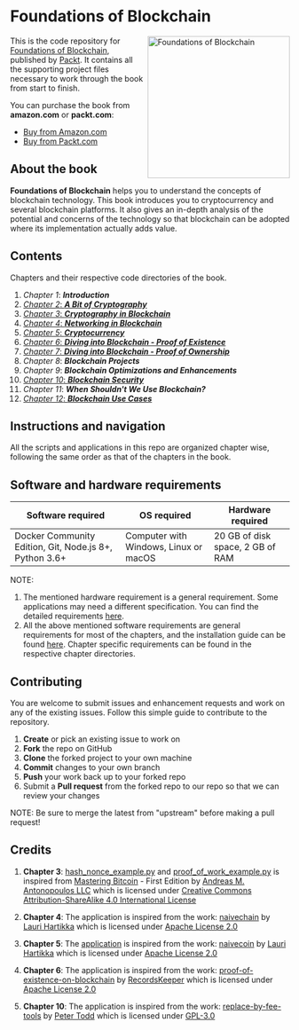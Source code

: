 # Foundations of Blockchain

<a href="https://packtpub.com/big-data-and-business-intelligence/foundations-blockchain"><img src="https://www.packtpub.com/media/catalog/product/cache/e4d64343b1bc593f1c5348fe05efa4a6/9/7/9781789139396_cover.png" alt="Foundations of Blockchain" height="256px" align="right"></a>

This is the code repository for [Foundations of Blockchain](https://packtpub.com/big-data-and-business-intelligence/foundations-blockchain), published by [Packt](https://www.packtpub.com). It contains all the supporting project files necessary to work through the book from start to finish.

You can purchase the book from **amazon.com** or **packt.com**: 

* [Buy from Amazon.com](https://www.amazon.com/dp/1789139392) 
* [Buy from Packt.com](https://www.packtpub.com/big-data-and-business-intelligence/foundations-blockchain) 


## About the book

**Foundations of Blockchain** helps you to understand the concepts of blockchain technology. This book introduces you to cryptocurrency and several blockchain
platforms. It also gives an in-depth analysis of the potential and concerns of the technology
so that blockchain can be adopted where its implementation actually adds value.

## Contents

Chapters and their respective code directories of the book.

 1. *Chapter 1*: ***Introduction***
 2. [*Chapter 2*: ***A Bit of Cryptography***](./Chapter02)
 3. [*Chapter 3*: ***Cryptography in Blockchain***](./Chapter03)
 4. [*Chapter 4*: ***Networking in Blockchain***](./Chapter04)
 5. [*Chapter 5*: ***Cryptocurrency***](./Chapter05)
 6. [*Chapter 6*: ***Diving into Blockchain - Proof of Existence***](./Chapter06)
 7. [*Chapter 7*: ***Diving into Blockchain - Proof of Ownership***](./Chapter07)
 8. *Chapter 8*: ***Blockchain Projects***
 9. *Chapter 9*: ***Blockchain Optimizations and Enhancements***
 10. [*Chapter 10*: ***Blockchain Security***](./Chapter10)
 11. *Chapter 11*: ***When Shouldn't We Use Blockchain?***
 12. [*Chapter 12*: ***Blockchain Use Cases***](./Chapter12)
 


## Instructions and navigation

All the scripts and applications in this repo are organized chapter wise, following the same order as that of the chapters in the book.


## Software and hardware requirements

| Software required | OS required | Hardware required | 
| ----------------- | ----------- | ----------------- |
| Docker Community Edition, Git, Node.js 8+, Python 3.6+ | Computer with Windows, Linux or macOS | 20 GB of disk space, 2 GB of RAM |

NOTE:
1. The mentioned hardware requirement is a general requirement. Some applications may need a different specification. You can find the detailed requirements [here](./prerequisites/software-hardware-req.md).
2. All the above mentioned software requirements are general requirements for most of the chapters, and the installation guide can be 
found [here](./prerequisites). Chapter specific requirements can be found in the respective chapter directories.

## Contributing

You are welcome to submit issues and enhancement requests and work on any of the existing issues. Follow this simple guide to contribute to the repository.

 1. **Create** or pick an existing issue to work on
 2. **Fork** the repo on GitHub
 3. **Clone** the forked project to your own machine
 4. **Commit** changes to your own branch
 5. **Push** your work back up to your forked repo
 6. Submit a **Pull request** from the forked repo to our repo so that we can review your changes

NOTE: Be sure to merge the latest from "upstream" before making a pull request!

## Credits

 1. **Chapter 3**: [hash_nonce_example.py](./chapter03/hash_nonce_example.py) and [proof_of_work_example.py](./chapter03/proof_of_work_example.py) is inspired from [Mastering Bitcoin](https://github.com/bitcoinbook/bitcoinbook) - First Edition
                by [Andreas M. Antonopoulos LLC](http://antonopoulos.com/) which is
                    licensed under [Creative Commons Attribution-ShareAlike 4.0
                    International License](http://creativecommons.org/licenses/by-sa/4.0/)
                    
 2. **Chapter 4**: The application is inspired from the work: [naivechain](https://github.com/lhartikk/naivechain) by [Lauri Hartikka](https://github.com/lhartikk/) which is
                                   licensed under [Apache License 2.0](https://www.apache.org/licenses/LICENSE-2.0)
                                   
 3. **Chapter 5**: The [application](./chapter05/cryptocurrency_application/) is inspired from the work: [naivecoin](https://github.com/lhartikk/naivecoin) by [Lauri Hartikka](https://github.com/lhartikk/) which is
                                                                                                             licensed under [Apache License 2.0](https://www.apache.org/licenses/LICENSE-2.0)            
                                                                                                             
 4. **Chapter 6**: The application is inspired from the work: [proof-of-existence-on-blockchain](https://github.com/RecordsKeeper/proof-of-existence-on-blockchain) by [RecordsKeeper](https://github.com/RecordsKeeper) which is
                                                                                                                           licensed under [Apache License 2.0](https://www.apache.org/licenses/LICENSE-2.0)            
 5. **Chapter 10**: The application is inspired from the work: [replace-by-fee-tools](https://github.com/petertodd/replace-by-fee-tools/blob/master/doublespend.py) by [Peter Todd](https://github.com/petertodd) which is
                licensed under [GPL-3.0](https://www.gnu.org/licenses/gpl-3.0.en.html)
                                                                                                                                              
                                                                                                                                              
